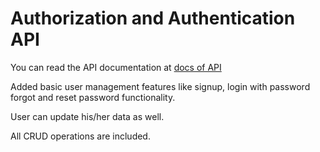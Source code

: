 # Authorization and Authentication API

You can read the API documentation at [docs of API](https://documenter.getpostman.com/view/11750601/TzmBDDwB)

Added basic user management features like signup, login with password forgot and reset password functionality. 

User can update his/her data as well. 

All CRUD operations are included.
